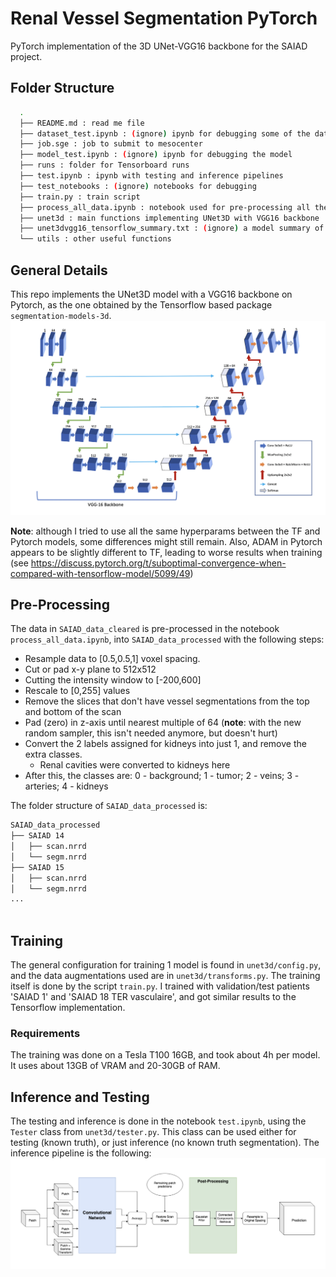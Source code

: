 # Renal Vessel Segmentation PyTorch
PyTorch implementation of the 3D UNet-VGG16 backbone for the SAIAD project.

## Folder Structure
```bash
  .
  ├── README.md : read me file
  ├── dataset_test.ipynb : (ignore) ipynb for debugging some of the dataset functions
  ├── job.sge : job to submit to mesocenter
  ├── model_test.ipynb : (ignore) ipynb for debugging the model
  ├── runs : folder for Tensorboard runs
  ├── test.ipynb : ipynb with testing and inference pipelines
  ├── test_notebooks : (ignore) notebooks for debugging
  ├── train.py : train script
  ├── process_all_data.ipynb : notebook used for pre-processing all the scans
  ├── unet3d : main functions implementing UNet3D with VGG16 backbone
  ├── unet3dvgg16_tensorflow_summary.txt : (ignore) a model summary of the Tensorflow version of the model
  └── utils : other useful functions
```
## General Details
This repo implements the UNet3D model with a VGG16 backbone on Pytorch, as the one obtained by the Tensorflow based package `segmentation-models-3d`.
![alt text](network_architecture.png)

**Note**: although I tried to use all the same hyperparams between the TF and Pytorch models, some differences might still remain. Also, ADAM in Pytorch appears to be slightly different to TF, leading to worse results when training (see https://discuss.pytorch.org/t/suboptimal-convergence-when-compared-with-tensorflow-model/5099/49)

## Pre-Processing
The data in `SAIAD_data_cleared` is pre-processed in the notebook `process_all_data.ipynb`, into `SAIAD_data_processed` with the following steps:

 - Resample data to [0.5,0.5,1] voxel spacing.
 - Cut or pad x-y plane to 512x512
 - Cutting the intensity window to [-200,600]
 - Rescale to [0,255] values
 - Remove the slices that don't have vessel segmentations from the top and bottom of the scan
 - Pad (zero) in z-axis until nearest multiple of 64 (**note**: with the new random sampler, this isn't needed anymore, but doesn't hurt)
 - Convert the 2 labels assigned for kidneys into just 1, and remove the extra classes.
      - Renal cavities were converted to kidneys here
 - After this, the classes are:
0 - background; 1 - tumor; 2 - veins; 3 - arteries; 4 - kidneys

The folder structure of `SAIAD_data_processed` is:
```bash
SAIAD_data_processed
├── SAIAD 14
│   ├── scan.nrrd
│   └── segm.nrrd
├── SAIAD 15
│   ├── scan.nrrd
│   └── segm.nrrd
...
  
```

## Training
The general configuration for training 1 model is found in `unet3d/config.py`, and the data augmentations used are in `unet3d/transforms.py`. The training itself is done by the script `train.py`. I trained with validation/test patients 'SAIAD 1' and 'SAIAD 18 TER vasculaire', and got similar results to the Tensorflow implementation.

### Requirements
The training was done on a Tesla T100 16GB, and took about 4h per model. It uses about 13GB of VRAM and 20-30GB of RAM.

## Inference and Testing
The testing and inference is done in the notebook `test.ipynb`, using the `Tester` class from `unet3d/tester.py`. This class can be used either for testing (known truth), or just inference (no known truth segmentation). The inference pipeline is the following:
![alt text](infer_pipeline.png)

